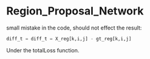 # Region_Proposal_Network

small mistake in the code, should not effect the result:

```python
diff_t = diff_t = X_reg[k,i,j] - gt_reg[k,i,j]
```

Under the totalLoss function.